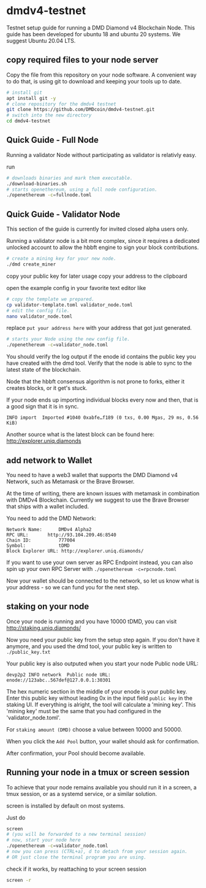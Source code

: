 # dmdv4-testnet
Testnet setup guide for running a DMD Diamond v4 Blockchain Node.
This guide has been developed for ubuntu 18 and ubuntu 20 systems.
We suggest Ubuntu 20.04 LTS.

## copy required files to your node server

Copy the file from this repository on your node software.
A convenient way to do that, is using git to download and keeping your tools up to date.

```bash
# install git
apt install git -y
# clone repository for the dmdv4 testnet
git clone https://github.com/DMDcoin/dmdv4-testnet.git
# switch into the new directory
cd dmdv4-testnet
```

## Quick Guide - Full Node

Running a validator Node without participating as validator is relativly easy.

run 
```bash
# downloads binaries and mark them executable.
./download-binaries.sh
# starts openethereum, using a full node configuration.
./openethereum -c=fullnode.toml
```


## Quick Guide - Validator Node

This section of the guide is currently for invited closed alpha users only.

Running a validator node is a bit more complex,
since it requires a dedicated unlocked account
to allow the hbbft engine to sign your block contributions.


```bash
# create a mining key for your new node.
./dmd create_miner
```

copy your public key for later usage
copy your address to the clipboard

open the example config in your favorite text editor like
```bash
# copy the template we prepared.
cp validator-template.toml validator_node.toml
# edit the config file.
nano validator_node.toml
```

replace `put your address here` with your address that got just generated.

```bash
# starts your Node using the new config file.
./openethereum -c=validator_node.toml
```

You should verify the log output if the enode id contains the public key you have created with the dmd tool.
Verify that the node is able to sync to the latest state of the blockchain.

Node that the hbbft consensus algorithm is not prone to forks,
either it creates blocks, or it get's stuck.

If your node ends up importing individual blocks every now and then,
that is a good sign that it is in sync.

```
INFO import  Imported #1040 0xabfe…f189 (0 txs, 0.00 Mgas, 29 ms, 0.56 KiB)
```

Another source what is the latest block can be found here: http://explorer.uniq.diamonds

## add network to Wallet

You need to have a web3 wallet that supports the DMD Diamond v4 Network,
such as Metamask or the Brave Browser.

At the time of writing, there are known issues with metamask in combination with DMDv4 Blockchain.
Currently we suggest to use the Brave Browser that ships with a wallet included.


You need to add the DMD Network:

```
Network Name:      DMDv4 Alpha2
RPC URL:       http://93.104.209.46:8540
Chain ID:          777004
Symbol:            tDMD
Block Explorer URL: http://explorer.uniq.diamonds/
```

If you want to use your own server as RPC Endpoint instead, you can also spin up your own RPC Server with `./openethereum -c=rpcnode.toml`

Now your wallet should be connected to the network,
so let us know what is your address - so we can fund you for the next step.

## staking on your node

Once your node is running and you have 10000 tDMD,
you can visit http://staking.uniq.diamonds/

Now you need your public key from the setup step again.
If you don't have it anymore, and you used the dmd tool, your public key is written to `./public_key.txt`

Your public key is also outputed when you start your node
Public node URL: 
```
devp2p2 INFO network  Public node URL: enode://123abc..567def@127.0.0.1:30301
```

The hex numeric section in the middle of your enode is your public key.
Enter this public key without leading 0x in the input field `public key` in the staking UI.
If everything is alright, the tool will calculate a 'mining key'.
This 'mining key' must be the same that you had configured in the 'validator_node.toml'.

For `staking amount (DMD)` choose a value between 10000 and 50000.

When you click the `Add Pool` button, your wallet should ask for confirmation.

After confirmation, your Pool should become available.

## Running your node in a tmux or screen session

To achieve that your node remains available you should run it in a screen, a tmux session, or as a systemd service, or a similar solution.

screen is installed by default on most systems.

Just do 
```bash
screen
# (you will be forwarded to a new terminal session)
# now, start your node here
./openethereum -c=validator_node.toml
# now you can press (CTRL+a), d to detach from your session again.
# OR just close the terminal program you are using.
```

check if it works, by reattaching to your screen session
```bash
screen -r
```


